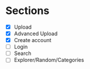 # Sections

- [x] Upload
- [x] Advanced Upload
- [x] Create account
- [ ] Login
- [ ] Search
- [ ] Explorer/Random/Categories

